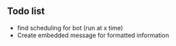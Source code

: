 ## Todo list 
* find scheduling for bot (run at x time)
* Create embedded message for formatted information